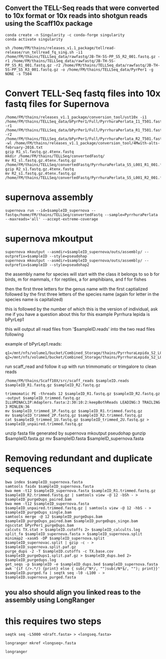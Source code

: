 ## Convert the TELL-Seq reads that were converted to 10x format or 10x reads into shotgun reads using the Scaff10x package
	conda create -n Singularity -c conda-forge singularity
	conda activate singularity

	sh /home/FM/thains/releases_v1.1_package/tellread-release/run_tellread_fq_sing.sh -i1 /home/FM/thains/TELLSeq_data/rawfastq/JB-TH-5S-PP_S5_R2_001.fastq.gz -r1 /home/FM/thains/TELLSeq_data/rawfastq/JB-TH-5S-PP_S5_R1_001.fastq.gz -r2 /home/FM/thains/TELLSeq_data/rawfastq/JB-TH-5S-PP_S5_R3_001.fastq.gz -o /home/FM/thains/TELLSeq_data/PyrPer1 -g NONE -s T504

# Convert TELL-Seq fastq files into 10x fastq files for Supernova
	/home/FM/thains/releases_v1.1_package/conversion_tool/ust10x -i1 /home/FM/thains/TELLSeq_data/bPyrPer1/Full/PyrrhuraPerlata_I1_T501.fastq.gz.corrected.err_barcode_removed.fastq.gz -r1 /home/FM/thains/TELLSeq_data/bPyrPer1/Full/PyrrhuraPerlata_R1_T501.fastq.gz.corrected.err_barcode_removed.fastq.gz -r2 /home/FM/thains/TELLSeq_data/bPyrPer1/Full/PyrrhuraPerlata_R2_T501.fastq.gz.corrected.err_barcode_removed.fastq.gz -wl /home/FM/thains/releases_v1.1_package/conversion_tool/4Mwith-alts-february-2016.txt
	gzip R1_sl.fastq.gz.4tenx.fastq
	mkdir /home/FM/thains/TELLSeq/convertedFastq/
	mv R1_sl.fastq.gz.4tenx.fastq.gz /home/FM/thains/TELLSeq/convertedFastq/PyrrhuraPerlata_S5_L001_R1_001.fastq.gz
	gzip R2_s1.fastq.gz.4tenx.fastq
	mv R2_s1.fastq.gz.4tenx.fastq.gz /home/FM/thains/TELLSeq/convertedFastq/PyrrhuraPerlata_S5_L001_R2_001.fastq.gz

# supernova assembly
	supernova run --id=$sampleID_supernova --fastq=/home/FM/thains/TELLSeq/convertedFastq --sample=PyrrhuraPerlata --maxreads='all' --accept-extreme-coverage

# supernova mkoutput
	supernova mkoutput --asmdir=$sampleID_supernova/outs/assembly/ --outprefix=$sampleID --style=pseudohap
	supernova mkoutput --asmdir=$sampleID_supernova/outs/assembly/ --outprefix=$sampleID --style=pseudohap2

the assembly name for species will start with the class it belongs to so b for birds, m for mammals, r for reptiles, a for amphibians, and f for fishes

then the first three letters for the genus name with the first captialized followed by the first three letters of the species name (again for letter in the species name is capitalized)

this is followed by the number of which this is the version of individual, ask me if you have a question about this for this example Pyrrhura lepida is bPyrLep1

this will output all read files from '$sampleID.reads' into the two read files following

example of bPyrLep1.reads:

	q1=/mnt/nfs/volume1/bucket/Combined_Storage/thains/PyrrhuraLepida_S2_L001_R1_001.fastq.gz
	q2=/mnt/nfs/volume1/bucket/Combined_Storage/thains/PyrrhuraLepida_S2_L001_R2_001.fastq.gz

run scaff_read and follow it up with run trimmomatic or trimgalore to clean reads

	/home/FM/thains/Scaff10X/src/scaff_reads $sampleID.reads $sampleID_R1.fastq.gz $sampleID_R2.fastq.gz

	trimmomatic PE -threads 12 $sampleID_R1.fastq.gz $sampleID_R2.fastq.gz -output $sampleID_trimmed.fastq.gz ILLUMINACLIP:Adapters.fasta:2:30:10:2:keepBothReads LEADING:3 TRAILING 3 MINLEN:36
	mv $sampleID_trimmed_1P.fastq.gz $sampleID_R1.trimmed.fastq.gz
	mv $sampleID_trimmed_2P.fastq.gz $sampleID_R2.trimmed.fastq.gz
	cat $sampleID_trimmed_1U.fastq.gz $sampleID_trimmed_2U.fastq.gz > $sampleID_unpaired.trimmed.fastq.gz

unzip fasta file generated by supernova mkoutput pseudohap
	gunzip $sampleID.fasta.gz
	mv $sampleID.fasta $sampleID_supernova.fasta

# Removing redundant and duplicate sequences
	bwa index $sampleID_supernova.fasta
	samtools faidx $sampleID_supernova.fasta
	bwa mem -t12 $sampleID_supernova.fasta $sampleID_R1.trimmed.fastq.gz $sampleID_R2.trimmed.fastq.gz | samtools view -@ 12 -bSh - > $sampleID_purgeDups_paired.bam
	bwa mem -t12 $sampleID_supernova.fasta $sampleID_unpaired.trimmed.fastq.gz | samtools view -@ 12 -hbS - > $sampleID_purgeDups_single.bam
	samtools merge -@ 12 $sampleID_purgeDups.bam $sampleID_purgeDups_paired.bam $sampleID_purgeDups_singe.bam
	ngscstat bPyrPer1_purgeDups.bam
	calcuts TX.stat > $sampleID.cutoffs 2> $sampleID_calcults.log
	split_fa $sampleID_supernova.fasta > $sampleID_supernova.split
	minimap2 -xasm5 -DP $sampleID_supernova.split $sampleID_supernovac.split | gzip -c - > $sampleID_supernova.split.paf.gz
	purge_dups -2 -T $sampleID.cutoffs -c TX.base.cov $sampleID_purgeDups1.split.paf.gz > $sampleID_dups.bed 2> $sampleID_purgedups.log
	get_seqs -p $sampleID -e $sampleID_dups.bed $sampleID_supernova.fasta
	awk '{if (/>.*/) {print} else { sub(/^N*/, "")sub(/N*$/, ""); print}}' $sampleID.purged.fa | seqtk seq -l0 -L100 - > $sampleID.supernova_purged.fasta

## you also should align you linked reas to the assembly using LongRanger
# this requires two steps

	seqtk seq -L5000 <draft.fasta> > <longseq.fasta>

	longranger mkref <longseq>.fasta

	longranger 